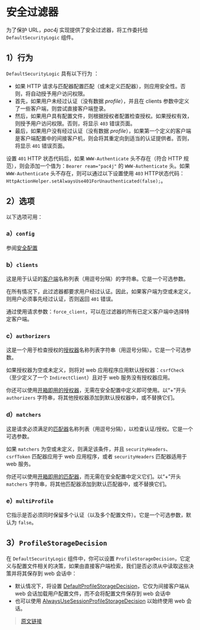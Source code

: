 # 安全过滤器

为了保护 URL，*pac4j* 实现提供了安全过滤器，将工作委托给 `DefaultSecurityLogic` 组件。

## 1）行为

`DefaultSecurityLogic` 具有以下行为 ：

- 如果 HTTP 请求与匹配器配置匹配（或未定义匹配器），则应用安全性。否则，将自动授予用户访问权限。
- 首先，如果用户未经过认证（没有数据 *profile*），并且在 clients 参数中定义了一些客户端，则尝试直接客户端登录。
- 然后，如果用户具有配置文件，则根据授权者配置检查授权。如果授权有效，则授予用户访问权限。否则，将显示 `403` 错误页面。
- 最后，如果用户没有经过认证（没有数据 *profile*），如果第一个定义的客户端是客户端配置中的间接客户机，则会将其重定向到适当的认证提供者。否则，将显示 `401` 错误页面。

设置 `401` HTTP 状态代码后，如果 `WWW-Authenticate` 头不存在（符合 HTTP 规范），则会添加一个值为：`Bearer ream="pac4j"` 的 `WWW-Authenticate` 头。如果 `WWW-Authenticate` 头不存在，则可以通过以下设置使用 `403` HTTP状态代码：`HttpActionHelper.setAlwaysUse401ForUnauthenticated(false);`。

## 2）选项

以下选项可用：

### a）`config`

参阅[安全配置](/v4.5/config.html)

### b）`clients`

这是用于认证的[客户端](/v4.5/clients.html)名称列表（用逗号分隔）的字符串。它是一个可选参数。

在所有情况下，此过滤器都要求用户经过认证。因此，如果客户端为空或未定义，则用户必须事先经过认证，否则返回 `401` 错误。

通过使用请求参数：`force_client`，可以在过滤器的所有已定义客户端中选择特定客户端。

### c）`authorizers`

这是一个用于检查授权的[授权器](/v4.5/authorizer.html)名称列表字符串（用逗号分隔）。它是一个可选参数。

如果授权器为空或未定义，则将对 web 应用程序应用默认授权器：`csrfCheck`（至少定义了一个 `IndirectClient`）且对于 web 服务没有授权器应用。

你还可以使用[开箱即用的授权器](/v4.5/authorizer.html#默认授权器名称)，无需在安全配置中定义即可使用。以“+”开头 `authorizers` 字符串，将其他授权器添加到默认授权器中，或不替换它们。

### d）`matchers`

这是请求必须满足的[匹配器](/v4.5/matcher.html)名称列表（用逗号分隔），以检查认证/授权。它是一个可选参数。

如果 `matchers` 为空或未定义，则满足该条件，并且 `securityHeaders`、`csrfToken` 匹配器应用于 web 应用程序，或者 `securityHeaders` 匹配器适用于 web 服务。

你还可以使用[开箱即用的匹配器](/v4.5/matcher.html#_3-默认匹配器)，而无需在安全配置中定义它们。以“+”开头 `matchers` 字符串，将其他匹配器添加到默认匹配器中，或不替换它们。

### e）`multiProfile`

它指示是否必须同时保留多个认证（以及多个配置文件）。它是一个可选参数，默认为 `false`。

## 3）`ProfileStorageDecision`

在 `DefaultSecurityLogic` 组件中，你可以设置 `ProfileStorageDecision`，它定义与配置文件相关的决策，如果由直接客户端检索，我们是否必须从中读取这些决策并将其保存到 web 会话中：

- 默认情况下，将设置 [DefaultProfileStorageDecision](https://github.com/pac4j/pac4j/blob/master/pac4j-core/src/main/java/org/pac4j/core/engine/decision/DefaultProfileStorageDecision.java)，它仅为间接客户端从 web 会话加载用户配置文件，而不会将配置文件保存到 web 会话中
- 也可以使用 [AlwaysUseSessionProfileStorageDecision](https://github.com/pac4j/pac4j/blob/master/pac4j-core/src/main/java/org/pac4j/core/engine/decision/AlwaysUseSessionProfileStorageDecision.java) 以始终使用 web 会话。

>[原文链接](https://www.pac4j.org/4.5.x/docs/security-filter.html)
